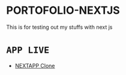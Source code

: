 # PORTOFOLIO-NEXTJS
This is for testing out my stuffs with next js 
# `APP LIVE`
  - [NEXTAPP Clone](https://portofolionextjs.vercel.app/) 
  
